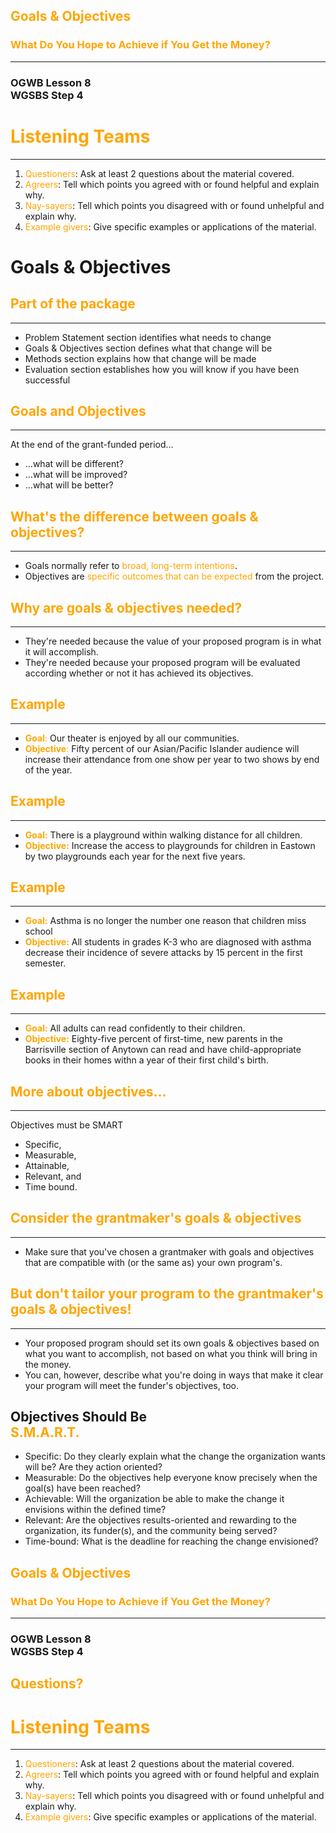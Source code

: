 ## <span style="color: orange;">Goals & Objectives</span>
### <span style="color: orange;">What Do You Hope to Achieve if You Get the Money?</span>
---
### OGWB Lesson 8 <br />WGSBS Step 4


# <span style="color: orange;">Listening Teams</span>
<hr />

1. <span style="color: orange;">Questioners</span>: Ask at least 2 questions about the material covered.
2. <span style="color: orange;">Agreers</span>: Tell which points you agreed with or found helpful and explain why.
3. <span style="color: orange;">Nay-sayers</span>: Tell which points you disagreed with or found unhelpful and explain why.
4. <span style="color: orange;">Example givers</span>: Give specific examples or applications of the material.



# Goals & Objectives
## <span style="color: orange;">Part of the package</span>
---
* Problem Statement section identifies what needs to change  <!-- .element: class="fragment" data-fragment-index="1" -->
* Goals & Objectives section defines what that change will be  <!-- .element: class="fragment" data-fragment-index="2" -->
* Methods section explains how that change will be made  <!-- .element: class="fragment" data-fragment-index="3" -->
* Evaluation section establishes how you will know if you have been successful  <!-- .element: class="fragment" data-fragment-index="4" -->



## <span style="color: orange;">Goals and Objectives</span>
---
At the end of the grant-funded period...

* ...what will be different?
* ...what will be improved?
* ...what will be better?



## <span style="color: orange;">What's the difference between goals & objectives?</span>
---

* Goals normally refer to <span style="color: orange;">broad, long-term intentions</span>.
* Objectives are <span style="color: orange;">specific outcomes that can be expected</span> from the project.



## <span style="color: orange;">Why are goals & objectives needed?</span>
---

* They're needed because the value of your proposed program is in what it will accomplish.
* They're needed because your proposed program will be evaluated according whether or not it has achieved its objectives.



## <span style="color: orange;">Example</span>
---
* <span style="color: orange;">**Goal**:</span> Our theater is enjoyed by all our communities.
* <span style="color: orange;">**Objective**:</span> Fifty percent of our Asian/Pacific Islander audience will increase their attendance from one show per year to two shows by end of the year.



## <span style="color: orange;">Example</span>
---
* <span style="color: orange;">**Goal:**</span> There is a playground within walking distance for all children.
* <span style="color: orange;">**Objective:**</span> Increase the access to playgrounds for children in Eastown by two playgrounds each year for the next five years.



## <span style="color: orange;">Example</span>
---
* <span style="color: orange;">**Goal:**</span> Asthma is no longer the number one reason that children miss school
* <span style="color: orange;">**Objective:**</span> All students in grades K-3 who are diagnosed with asthma decrease their incidence of severe attacks by 15 percent in the first semester.



## <span style="color: orange;">Example</span>
---
* <span style="color: orange;">**Goal:**</span> All adults can read confidently to their children.
* <span style="color: orange;">**Objective:**</span> Eighty-five percent of first-time, new parents in the Barrisville section of Anytown can read and have child-appropriate books in their homes withn a year of their first child's birth.



## <span style="color: orange;">More about objectives...</span>
---
Objectives must be SMART

* Specific,
* Measurable,
* Attainable,
* Relevant, and
* Time bound.



## <span style="color: orange;">Consider the grantmaker's goals & objectives</span>
---

* Make sure that you've chosen a grantmaker with goals and objectives that are compatible with (or the same as) your own program's.



## <span style="color: orange;">But don't tailor your program to the grantmaker's goals & objectives!</span>
---

* Your proposed program should set its own goals & objectives based on what you want to accomplish, not based on what you think will bring in the money.
* You can, however, describe what you're doing in ways that make it clear your program will meet the funder's objectives, too.



## Objectives Should Be <br /> <span style="color: orange;">S.M.A.R.T.</span>

* Specific: Do they clearly explain what the change the organization wants will be? Are they action oriented?  <!-- .element: class="fragment" data-fragment-index="1" -->
* Measurable:  Do the objectives help everyone know precisely when the goal(s) have been reached?<!-- .element: class="fragment" data-fragment-index="2" -->
* Achievable: Will the organization be able to make the change it envisions within the defined time?  <!-- .element: class="fragment" data-fragment-index="3" -->
* Relevant: Are the objectives results-oriented and rewarding to the organization, its funder(s), and the community being served?<!-- .element: class="fragment" data-fragment-index="4" -->
* Time-bound: What is the deadline for reaching the change envisioned?  <!-- .element: class="fragment" data-fragment-index="5" -->



## <span style="color: orange;">Goals & Objectives</span>
### <span style="color: orange;">What Do You Hope to Achieve if You Get the Money?</span>
---
### OGWB Lesson 8 <br />WGSBS Step 4
## <span style="color: orange;">Questions?</span>


# <span style="color: orange;">Listening Teams</span>
<hr />

1. <span style="color: orange;">Questioners</span>: Ask at least 2 questions about the material covered.
2. <span style="color: orange;">Agreers</span>: Tell which points you agreed with or found helpful and explain why.
3. <span style="color: orange;">Nay-sayers</span>: Tell which points you disagreed with or found unhelpful and explain why.
4. <span style="color: orange;">Example givers</span>: Give specific examples or applications of the material.
